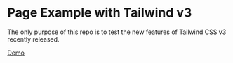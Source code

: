 # Page Example with Tailwind v3

The only purpose of this repo is to test the new features of Tailwind CSS v3 recently released.

[Demo](https://lmoscheni.github.io/tailwindCSSV3/)
